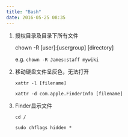 ```yaml
---
title: "Bash"
date: 2016-05-25 08:35
---
```


1.  授权目录及目录下所有文件

	chown -R [user]:[usergroup] [directory]
    
    e.g.  `chown -R James:staff mywiki`

2.	移动硬盘文件呈灰色，无法打开
	
	`xattr -l [filename]`
	
	`xattr -d com.apple.FinderInfo [filename]`

3.	Finder显示文件

	`cd /`
	
	`sudo chflags hidden *`